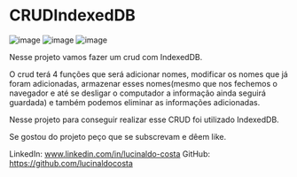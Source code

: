 # CRUDIndexedDB
![image](https://user-images.githubusercontent.com/104680398/198362135-af1e5bf0-c45c-43fc-b93e-3b8183349ebf.png)
![image](https://user-images.githubusercontent.com/104680398/198362549-3c8ce842-c2e6-4565-a378-d261217ecff3.png)
![image](https://user-images.githubusercontent.com/104680398/198362674-075a867a-3f2a-457a-9f66-e00a7ec66a48.png)



Nesse projeto vamos fazer um crud com IndexedDB.

O crud terá 4 funções que será adicionar nomes, modificar os nomes que já foram adicionadas, armazenar esses nomes(mesmo que nos fechemos o navegador e até se desligar o computador a informação ainda seguirá guardada) e também podemos eliminar as informações adicionadas.

Nesse projeto para conseguir realizar esse CRUD foi utilizado IndexedDB.

Se gostou do projeto peço que se subscrevam e dêem like.

LinkedIn: www.linkedin.com/in/lucinaldo-costa
GitHub: https://github.com/lucinaldocosta
